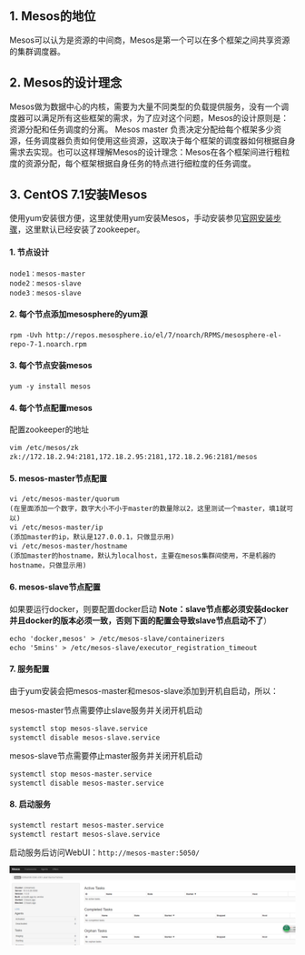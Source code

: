 ## 1. Mesos的地位

Mesos可以认为是资源的中间商，Mesos是第一个可以在多个框架之间共享资源的集群调度器。

## 2. Mesos的设计理念

Mesos做为数据中心的内核，需要为大量不同类型的负载提供服务，没有一个调度器可以满足所有这些框架的需求，为了应对这个问题，Mesos的设计原则是：资源分配和任务调度的分离。
Mesos master 负责决定分配给每个框架多少资源，任务调度器负责如何使用这些资源，这取决于每个框架的调度器如何根据自身需求去实现。也可以这样理解Mesos的设计理念：Mesos在各个框架间进行粗粒度的资源分配，每个框架根据自身任务的特点进行细粒度的任务调度。
 
## 3. CentOS 7.1安装Mesos

使用yum安装很方便，这里就使用yum安装Mesos，手动安装参见[官网安装步骤](http://mesos.apache.org/gettingstarted/)，这里默认已经安装了zookeeper。
 
#### 1. 节点设计
```
node1：mesos-master
node2：mesos-slave
node3：mesos-slave
```

#### 2. 每个节点添加mesosphere的yum源
```
rpm -Uvh http://repos.mesosphere.io/el/7/noarch/RPMS/mesosphere-el-repo-7-1.noarch.rpm
```

#### 3. 每个节点安装mesos
```
yum -y install mesos
```

#### 4. 每个节点配置mesos
配置zookeeper的地址
```
vim /etc/mesos/zk
zk://172.18.2.94:2181,172.18.2.95:2181,172.18.2.96:2181/mesos
```

#### 5. mesos-master节点配置
```
vi /etc/mesos-master/quorum
(在里面添加一个数字，数字大小不小于master的数量除以2，这里测试一个master，填1就可以)
vi /etc/mesos-master/ip
(添加master的ip，默认是127.0.0.1，只做显示用)
vi /etc/mesos-master/hostname
(添加master的hostname，默认为localhost，主要在mesos集群间使用，不是机器的hostname，只做显示用)
```

#### 6. mesos-slave节点配置
如果要运行docker，则要配置docker启动
**Note：slave节点都必须安装docker并且docker的版本必须一致，否则下面的配置会导致slave节点启动不了**）
```
echo 'docker,mesos' > /etc/mesos-slave/containerizers
echo '5mins' > /etc/mesos-slave/executor_registration_timeout
```

#### 7. 服务配置
由于yum安装会把mesos-master和mesos-slave添加到开机自启动，所以：

mesos-master节点需要停止slave服务并关闭开机启动
```
systemctl stop mesos-slave.service
systemctl disable mesos-slave.service
```

mesos-slave节点需要停止master服务并关闭开机启动
```
systemctl stop mesos-master.service
systemctl disable mesos-master.service
```

#### 8. 启动服务
```
systemctl restart mesos-master.service
systemctl restart mesos-slave.service
```
 
启动服务后访问WebUI：`http://mesos-master:5050/`

![WebUI](assets/Mesos_WebUI.png)